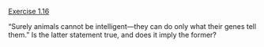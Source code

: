 [Exercise 1.16](ex_16/)

“Surely animals cannot be intelligent—they can do only what their genes
tell them.” Is the latter statement true, and does it imply the former?

